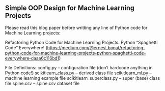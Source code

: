 ## Simple OOP Design for Machine Learning Projects
Please read this blog paper before writting any line of Python code for Machine Learning projects:

Refactoring Python Code for Machine Learning Projects. Python “Spaghetti Code” Everywhere! (https://medium.com/@ernest.bonat/refactoring-python-code-for-machine-learning-projects-python-spaghetti-code-everywhere-daaa6c116bd1)

File Definitions:
config.py – configuration file (don’t hardcode anything in Python code!)
scikitlearn_class.py – derived class file
scikitlearn_ml.py – machine learning example file
scikitlearn_superclass.py – super (base) class file
spine.csv – spine csv dataset file 




